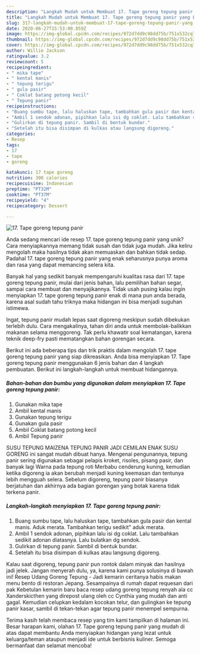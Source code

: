 ```yaml
---
description: "Langkah Mudah untuk Membuat 17. Tape goreng tepung panir yang Lezat"
title: "Langkah Mudah untuk Membuat 17. Tape goreng tepung panir yang Lezat"
slug: 317-langkah-mudah-untuk-membuat-17-tape-goreng-tepung-panir-yang-lezat
date: 2020-06-27T15:53:00.859Z
image: https://img-global.cpcdn.com/recipes/972d7dd9c98dd75b/751x532cq70/17-tape-goreng-tepung-panir-foto-resep-utama.jpg
thumbnail: https://img-global.cpcdn.com/recipes/972d7dd9c98dd75b/751x532cq70/17-tape-goreng-tepung-panir-foto-resep-utama.jpg
cover: https://img-global.cpcdn.com/recipes/972d7dd9c98dd75b/751x532cq70/17-tape-goreng-tepung-panir-foto-resep-utama.jpg
author: Willie Jackson
ratingvalue: 3.2
reviewcount: 5
recipeingredient:
- " mika tape"
- " kental manis"
- " tepung terigu"
- " gula pasir"
- " Coklat batang potong kecil"
- " Tepung panir"
recipeinstructions:
- "Buang sumbu tape, lalu haluskan tape, tambahkan gula pasir dan kental manis. Aduk merata. Tambahkan terigu sedikit&#34; aduk merata."
- "Ambil 1 sendok adonan, pipihkan lalu isi dg coklat. Lalu tambahkan sedikit adonan diatasnya. Lalu bulatkan dg sendok."
- "Gulirkan di tepung panir. Sambil di bentuk bundar."
- "Setelah itu bisa disimpan di kulkas atau langsung digoreng."
categories:
- Resep
tags:
- 17
- tape
- goreng

katakunci: 17 tape goreng 
nutrition: 300 calories
recipecuisine: Indonesian
preptime: "PT32M"
cooktime: "PT37M"
recipeyield: "4"
recipecategory: Dessert

---
```



![17. Tape goreng tepung panir](https://img-global.cpcdn.com/recipes/972d7dd9c98dd75b/751x532cq70/17-tape-goreng-tepung-panir-foto-resep-utama.jpg)

Anda sedang mencari ide resep 17. tape goreng tepung panir yang unik? Cara menyiapkannya memang tidak susah dan tidak juga mudah. Jika keliru mengolah maka hasilnya tidak akan memuaskan dan bahkan tidak sedap. Padahal 17. tape goreng tepung panir yang enak seharusnya punya aroma dan rasa yang dapat memancing selera kita.

Banyak hal yang sedikit banyak mempengaruhi kualitas rasa dari 17. tape goreng tepung panir, mulai dari jenis bahan, lalu pemilihan bahan segar, sampai cara membuat dan menyajikannya. Tidak usah pusing kalau ingin menyiapkan 17. tape goreng tepung panir enak di mana pun anda berada, karena asal sudah tahu triknya maka hidangan ini bisa menjadi suguhan istimewa.

Ingat, tepung panir mudah lepas saat digoreng meskipun sudah dibekukan terlebih dulu. Cara mengakalinya, tahan diri anda untuk membolak-balikkan makanan selama menggoreng. Tak perlu khawatir soal kematangan, karena teknik deep-fry pasti mematangkan bahan gorengan secara.


Berikut ini ada beberapa tips dan trik praktis dalam mengolah 17. tape goreng tepung panir yang siap dikreasikan. Anda bisa menyiapkan 17. Tape goreng tepung panir menggunakan 6 jenis bahan dan 4 langkah pembuatan. Berikut ini langkah-langkah untuk membuat hidangannya.

<!--inarticleads1-->

##### Bahan-bahan dan bumbu yang digunakan dalam menyiapkan 17. Tape goreng tepung panir:

1. Gunakan  mika tape
1. Ambil  kental manis
1. Gunakan  tepung terigu
1. Gunakan  gula pasir
1. Ambil  Coklat batang potong kecil
1. Ambil  Tepung panir


SUSU TEPUNG MAIZENA TEPUNG PANIR JADI CEMILAN ENAK SUSU GORENG ini sangat mudah dibuat hanya. Mengenai pengunannya, tepung panir sering digunakan sebagai pelapis kroket, risoles, pisang pasir, dan banyak lagi Warna pada tepung roti Merbabu cenderung kuning, kemudian ketika digoreng ia akan berubah menjadi kuning keemasan dan tentunya lebih mengguah selera. Sebelum digoreng, tepung panir biasanya berjatuhan dan akhirnya ada bagian gorengan yang botak karena tidak terkena panir. 

<!--inarticleads2-->

##### Langkah-langkah menyiapkan 17. Tape goreng tepung panir:

1. Buang sumbu tape, lalu haluskan tape, tambahkan gula pasir dan kental manis. Aduk merata. Tambahkan terigu sedikit&#34; aduk merata.
1. Ambil 1 sendok adonan, pipihkan lalu isi dg coklat. Lalu tambahkan sedikit adonan diatasnya. Lalu bulatkan dg sendok.
1. Gulirkan di tepung panir. Sambil di bentuk bundar.
1. Setelah itu bisa disimpan di kulkas atau langsung digoreng.


Kalau saat digoreng, tepung panir pun rontok dalam minyak dan hasilnya jadi jelek. Jangan menyerah dulu, ya, karena kami punya solusinya di bawah ini! Resep Udang Goreng Tepung - Jadi kemarin ceritanya habis makan menu bento di restoran Jepang. Sesampainya di rumah dapat requesan dari pak Kebetulan kemarin baru baca resep udang goreng tepung renyah ala cc Xanderskicthen yang direpost ulang oleh cc Cynthia yang mudah dan anti gagal. Kemudian celupkan kedalam kocokan telur, dan gulingkan ke tepung panir kasar, sambil di tekan-tekan agar tepung panir menempel sempurna. 

Terima kasih telah membaca resep yang tim kami tampilkan di halaman ini. Besar harapan kami, olahan 17. Tape goreng tepung panir yang mudah di atas dapat membantu Anda menyiapkan hidangan yang lezat untuk keluarga/teman ataupun menjadi ide untuk berbisnis kuliner. Semoga bermanfaat dan selamat mencoba!
